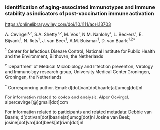 ### Identification of aging-associated immunotypes and immune stability as indicators of post-vaccination immune activation
https://onlinelibrary.wiley.com/doi/10.1111/acel.13703

A. Cevirgel<sup>1,2</sup>, S.A. Shetty<sup>1,2</sup>, M. Vos<sup>1</sup>, N.M. Nanlohy<sup>1</sup>, L. Beckers<sup>1</sup>, E. Bijvank<sup>1</sup>, N. Rots<sup>1</sup>, J. van Beek<sup>1</sup>, A.M. Buisman<sup>1</sup>, D. van Baarle<sup>1,2*</sup>

<sup>1</sup> Center for Infectious Disease Control, National Institute for Public Health and the Environment, Bilthoven, the Netherlands

<sup>2</sup> Department of Medical Microbiology and Infection prevention, Virology and Immunology research group, University Medical Center Groningen, Groningen, the Netherlands

<sup>*</sup> Corresponding author. Email:  d[dot]van[dot]baarle[at]umcg[dot]nl


For information related to codes and analysis:
Alper Cevirgel; alpercevirgel[@]gmail[dot]com

For information related to participants and related metadata:
Debbie van Baarle; d[dot]van[dot]baarle[at]umcg[dot]nl
Josine van Beek; josine[dot]van[dot]beek[at]rivm[dot]nl
